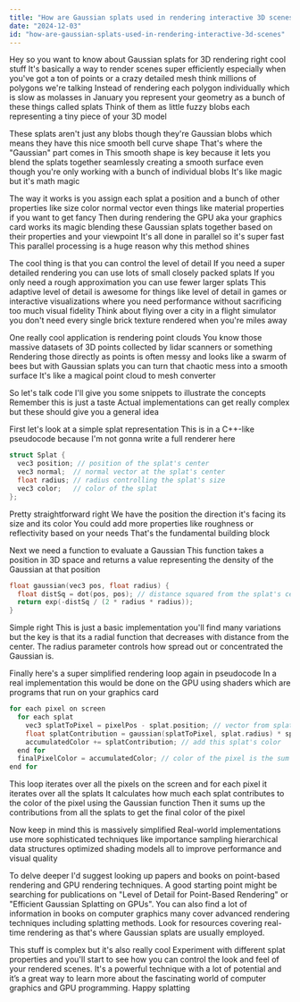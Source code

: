 ```yaml
---
title: "How are Gaussian splats used in rendering interactive 3D scenes?"
date: "2024-12-03"
id: "how-are-gaussian-splats-used-in-rendering-interactive-3d-scenes"
---
```


Hey so you want to know about Gaussian splats for 3D rendering right cool stuff  It's basically a way to render scenes super efficiently especially when you've got a ton of points or a crazy detailed mesh think millions of polygons we're talking  Instead of rendering each polygon individually which is slow as molasses in January you represent your geometry as a bunch of these things called splats  Think of them as little fuzzy blobs each representing a tiny piece of your 3D model


These splats aren't just any blobs though they're Gaussian blobs which means they have this nice smooth bell curve shape  That's where the "Gaussian" part comes in  This smooth shape is key because it lets you blend the splats together seamlessly creating a smooth surface even though you're only working with a bunch of individual blobs  It's like magic but it's math magic  


The way it works is you assign each splat a position and a bunch of other properties like size color normal vector even things like material properties if you want to get fancy  Then during rendering the GPU aka your graphics card works its magic blending these Gaussian splats together based on their properties and your viewpoint  It's all done in parallel so it's super fast  This parallel processing is a huge reason why this method shines


The cool thing is that you can control the level of detail  If you need a super detailed rendering you can use lots of small closely packed splats  If you only need a rough approximation you can use fewer larger splats  This adaptive level of detail is awesome for things like level of detail in games or interactive visualizations where you need performance without sacrificing too much visual fidelity  Think about flying over a city in a flight simulator you don't need every single brick texture rendered when you're miles away


One really cool application is rendering point clouds  You know those massive datasets of 3D points collected by lidar scanners or something  Rendering those directly as points is often messy and looks like a swarm of bees but with Gaussian splats you can turn that chaotic mess into a smooth surface  It's like a magical point cloud to mesh converter


So let's talk code  I'll give you some snippets to illustrate the concepts  Remember this is just a taste  Actual implementations can get really complex but these should give you a general idea


First let's look at a simple splat representation  This is in a C++-like pseudocode because I'm not gonna write a full renderer here


```c++
struct Splat {
  vec3 position; // position of the splat's center
  vec3 normal;  // normal vector at the splat's center
  float radius; // radius controlling the splat's size
  vec3 color;   // color of the splat
};
```

Pretty straightforward right  We have the position the direction it's facing its size and its color  You could add more properties like roughness or reflectivity based on your needs  That's the fundamental building block


Next we need a function to evaluate a Gaussian  This function takes a position in 3D space and returns a value representing the density of the Gaussian at that position


```c++
float gaussian(vec3 pos, float radius) {
  float distSq = dot(pos, pos); // distance squared from the splat's center
  return exp(-distSq / (2 * radius * radius));
}
```

Simple right This is just a basic implementation you'll find many variations but the key is that its a radial function that decreases with distance from the center. The radius parameter controls how spread out or concentrated the Gaussian is.


Finally here's a super simplified rendering loop again in pseudocode  In a real implementation this would be done on the GPU using shaders which are programs that run on your graphics card


```c++
for each pixel on screen
  for each splat
    vec3 splatToPixel = pixelPos - splat.position; // vector from splat to pixel
    float splatContribution = gaussian(splatToPixel, splat.radius) * splat.color; // splat's influence
    accumulatedColor += splatContribution; // add this splat's color
  end for
  finalPixelColor = accumulatedColor; // color of the pixel is the sum of all splats influence
end for
```


This loop iterates over all the pixels on the screen and for each pixel it iterates over all the splats  It calculates how much each splat contributes to the color of the pixel using the Gaussian function  Then it sums up the contributions from all the splats to get the final color of the pixel


Now keep in mind this is massively simplified  Real-world implementations use more sophisticated techniques like importance sampling hierarchical data structures optimized shading models all to improve performance and visual quality


To delve deeper I'd suggest looking up papers and books on  point-based rendering  and  GPU rendering techniques.  A good starting point might be searching for publications on  "Level of Detail for Point-Based Rendering" or "Efficient Gaussian Splatting on GPUs".  You can also find a lot of information in books on computer graphics  many cover advanced rendering techniques including  splatting  methods.  Look for resources covering  real-time rendering  as that's where Gaussian splats are usually employed.


This stuff is complex but it's also really cool  Experiment with different splat properties and you'll start to see how you can control the look and feel of your rendered scenes.  It's a powerful technique with a lot of potential  and  it’s a great way to learn more about the fascinating world of computer graphics and GPU programming.  Happy splatting
